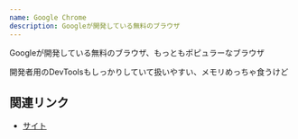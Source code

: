 ```yaml
---
name: Google Chrome
description: Googleが開発している無料のブラウザ
---
```


Googleが開発している無料のブラウザ、もっともポピュラーなブラウザ

開発者用のDevToolsもしっかりしていて扱いやすい、メモリめっちゃ食うけど

## 関連リンク

- [サイト](https://www.google.com/intl/ja_jp/chrome/)
